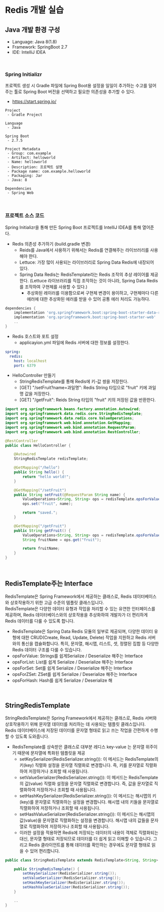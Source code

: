 # Redis 개발 실습

## Java 개발 환경 구성

 - Language: Java 8(1.8)
 - Framework: SpringBoot 2.7
 - IDE: IntelliJ IDEA

<br/>

### Spring Initializr

프로젝트 생성 시 Gradle 파일에 Spring Boot용 설정을 일일이 추가하는 수고를 덜어주는 툴로 Spring Boot 버전을 선택하고 필요한 의존성을 추가할 수 있다.  
 - https://start.spring.io/
```
Project
 - Gradle Project

Language
 - Java

Spring Boot
 - 2.7.5

Project Metadata
 - Group: com.example
 - Artifact: helloworld
 - Name: helloworld
 - Description: 프로젝트 설명
 - Package name: com.example.helloworld
 - Packaging: Jar
 - Java: 8

Dependencies
 - Spring Web
```

<br/>

### 프로젝트 소스 코드

Spring Initializr을 통해 만든 Spring Boot 프로젝트를 IntelliJ IDEA를 통해 열어준다.  

 - Redis 의존성 추가하기 (build.gradle 변경)
    - Reids를 Java에서 사용하기 위해서는 Redis를 연결해주는 라이브러리를 사용해야 한다.
    - Lettuce: 가장 많이 사용되는 라이브러리로 Spring Data Redis에 내장되어 있다.
    - Spring Data Redis는 RedisTemplate라는 Redis 조작의 추상 레이어를 제공한다. (Lettuce 라이브러리를 직접 조작하는 것이 아니라, Spring Data Redis를 조작하여 구현체를 사용할 수 있다.)
        - 추상화된 레이러를 이용함으로써 구현체 변경이 용이하고, 구현체마다 다른 에러에 대한 추상화된 에러를 받을 수 있어 공통 에러 처리도 가능하다.
```build.gradle
dependencies {
	implementation 'org.springframework.boot:spring-boot-starter-data-redis'
	implementation 'org.springframework.boot:spring-boot-starter-web'
	..
}
```

 - Redis 호스트와 포트 설정
    - applicayion.yml 파일에 Redis 서버에 대한 정보를 설정한다.
```yml
spring:
  redis:
    host: localhost
    port: 6379
```

 - HelloController 만들기
    - StringRedisTemplate를 통해 Redis에 키-값 쌍을 저장한다.
    - [GET] "/setFruit?name=과일명": Redis String 타입으로 "fruit" 키에 과일명 값을 저장한다.
    - [GET] "/getFruit": Reids String 타입의 "fruit" 키의 저장된 값을 반환한다.
```Java
import org.springframework.beans.factory.annotation.Autowired;
import org.springframework.data.redis.core.StringRedisTemplate;
import org.springframework.data.redis.core.ValueOperations;
import org.springframework.web.bind.annotation.GetMapping;
import org.springframework.web.bind.annotation.RequestParam;
import org.springframework.web.bind.annotation.RestController;

@RestController
public class HelloController {

    @Autowired
    StringRedisTemplate redisTemplate;

    @GetMapping("/hello")
    public String hello() {
        return "hello world!";
    }

    @GetMapping("/setFruit")
    public String setFruit(@RequestParam String name) {
        ValueOperations<String, String> ops = redisTemplate.opsForValue();
        ops.set("fruit", name);

        return "saved.";
    }

    @GetMapping("/getFruit")
    public String getFruit() {
        ValueOperations<String, String> ops = redisTemplate.opsForValue();
        String fruitName = ops.get("fruit");

        return fruitName;
    }
}
```

<br/>

## RedisTemplate주는 Interface


RedisTemplate은 Spring Framework에서 제공하는 클래스로, Redis 데이터베이스와 상호작용하기 위한 고급 수준의 템플릿 클래스입니다.  
RedisTemplate은 다양한 데이터 유형과 작업을 처리할 수 있는 유연한 인터페이스를 제공하며, Redis 데이터베이스와의 상호작용을 추상화하여 개발자가 더 편리하게 Redis 데이터를 다룰 수 있도록 합니다.  
 - RedisTemplate은 Spring Data Redis 모듈의 일부로 제공되며, 다양한 데이터 유형에 대한 CRUD(Create, Read, Update, Delete) 작업을 지원하고 Redis 서버와의 통신을 캡슐화합니다. 특히, 문자열, 해시맵, 리스트, 셋, 정렬된 집합 등 다양한 Redis 데이터 구조를 다룰 수 있습니다.
 - opsForValue: Strings를 쉽게Serialize / Deserialize 해주는 Interface
 - opsForList: List를 쉽게 Serialize / Deserialize 해주는 Interface
 - opsForSet: Set를 쉽게 Serialize / Deserialize 해주는 Interface
 - opsForZSet: ZSet를 쉽게 Serialize / Deserialize 해주는 Interface
 - opsForHash: Hash를 쉽게 Serialize / Deserialize 해
<br/>

## StringRedisTemplate
StringRedisTemplate은 Spring Framework에서 제공하는 클래스로, Redis 서버와 상호작용하기 위해 문자열 데이터를 처리하는 데 사용되는 템플릿 클래스입니다.  
Redis 데이터베이스에 저장된 데이터를 문자열 형태로 읽고 쓰는 작업을 간편하게 수행할 수 있도록 도와줍니다.  
 - RedisTemplate를 상속받은 클래스로 대부분 레디스 key-value 는 문자열 위주이기 때문에 문자열에 특화된 템플릿을 제공
    - setKeySerializer(RedisSerializer.string()): 이 메서드는 RedisTemplate의 키(key) 직렬화 설정을 문자열 직렬화로 변경합니다. 즉, 키를 문자열로 직렬화하여 저장하거나 조회할 때 사용됩니다.
    - setValueSerializer(RedisSerializer.string()): 이 메서드는 RedisTemplate의 값(value) 직렬화 설정을 문자열 직렬화로 변경합니다. 즉, 값을 문자열로 직렬화하여 저장하거나 조회할 때 사용됩니다.
    - setHashKeySerializer(RedisSerializer.string()): 이 메서드는 해시맵의 키(key)를 문자열로 직렬화하는 설정을 변경합니다. 해시맵 내의 키들을 문자열로 직렬화하여 저장하거나 조회할 때 사용됩니다.
    - setHashValueSerializer(RedisSerializer.string()): 이 메서드는 해시맵의 값(value)을 문자열로 직렬화하는 설정을 변경합니다. 해시맵 내의 값들을 문자열로 직렬화하여 저장하거나 조회할 때 사용됩니다.
    - 이러한 설정을 적용하면 Redis에 저장되는 데이터의 내용이 객체로 직렬화되는 대신, 문자열 형태로 저장되므로 데이터를 더 쉽게 읽고 이해할 수 있습니다. 그리고 Redis 클라이언트를 통해 데이터를 확인하는 경우에도 문자열 형태로 읽을 수 있어 편리합니다.
```Java
public class StringRedisTemplate extends RedisTemplate<String, String> {

	public StringRedisTemplate() {
		setKeySerializer(RedisSerializer.string());
		setValueSerializer(RedisSerializer.string());
		setHashKeySerializer(RedisSerializer.string());
		setHashValueSerializer(RedisSerializer.string());
	}

    ..
}
```